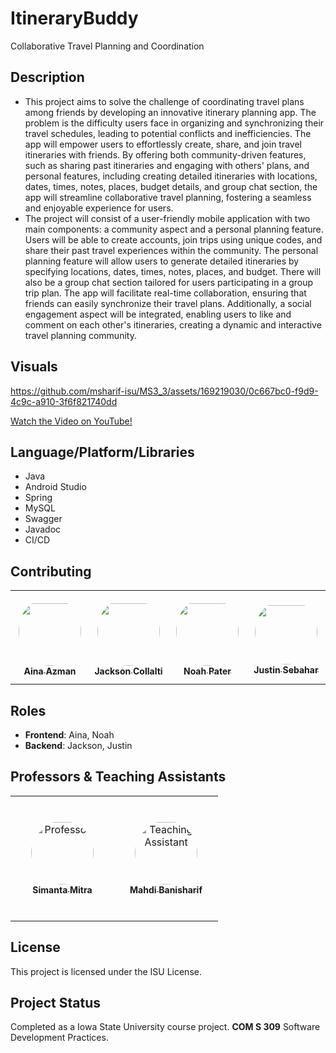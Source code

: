 # ItineraryBuddy
Collaborative Travel Planning and Coordination

## Description
- This project aims to solve the challenge of coordinating travel plans among friends by developing an innovative itinerary planning app. The problem is the difficulty users face in organizing and synchronizing their travel schedules, leading to potential conflicts and inefficiencies. The app will empower users to effortlessly create, share, and join travel itineraries with friends. By offering both community-driven features, such as sharing past itineraries and engaging with others' plans, and personal features, including creating detailed itineraries with locations, dates, times, notes, places, budget details, and group chat section, the app will streamline collaborative travel planning, fostering a seamless and enjoyable experience for users.
- The project will consist of a user-friendly mobile application with two main components: a community aspect and a personal planning feature. Users will be able to create accounts, join trips using unique codes, and share their past travel experiences within the community. The personal planning feature will allow users to generate detailed itineraries by specifying locations, dates, times, notes, places, and budget. There will also be a group chat section tailored for users participating in a group trip plan. The app will facilitate real-time collaboration, ensuring that friends can easily synchronize their travel plans. Additionally, a social engagement aspect will be integrated, enabling users to like and comment on each other's itineraries, creating a dynamic and interactive travel planning community.

## Visuals 


https://github.com/msharif-isu/MS3_3/assets/169219030/0c667bc0-f9d9-4c9c-a910-3f6f821740dd


<a href="https://www.youtube.com/watch?v=2b4n78Wf8vg&list=PL6BdlkdKLEB9h28E61p7hHIJW62bzfRjM&index=10" target="_blank">Watch the Video on YouTube!</a>


## Language/Platform/Libraries
- Java
- Android Studio
- Spring
- MySQL
- Swagger
- Javadoc
- CI/CD

## Contributing

<table>
<tr>
    <td align="center" style="word-wrap: break-word; width: 150px; height: 150px">
        <a href="#">
          <img src="https://github.com/msharif-isu/MS3_3/assets/169219030/06a22f3a-ec9c-49b7-aec8-147d7f8c3dcc" width="100" style="border-radius:50%; align-items:center; justify-content:center; overflow:hidden; padding-top:10px" alt=""/>
          <br />
          <sub style="font-size:14px"><b>Aina Azman</b></sub>
        </a>
    </td>
    <td align="center" style="word-wrap: break-word; width: 150px; height: 150px">
        <a href="https://github.com/Co11o">
          <img src="https://github.com/msharif-isu/MS3_3/assets/169219030/0bff7253-bb4b-4821-adc9-13d1059826b2" width="100" style="border-radius:50%; align-items:center; justify-content:center; overflow:hidden; padding-top:10px" alt=""/>
          <br />
          <sub style="font-size:14px"><b>Jackson Collalti</b></sub>
        </a>
    </td>
    <td align="center" style="word-wrap: break-word; width: 150px; height: 150px">
        <a href="#">
          <img src="https://github.com/msharif-isu/MS3_3/assets/169219030/27c5494a-3f92-4baf-96cb-d33fa58610bd" width="100" style="border-radius:50%; align-items:center; justify-content:center; overflow:hidden; padding-top:10px" alt=""/>
          <br />
          <sub style="font-size:14px"><b>Noah Pater</b></sub>
        </a>
    </td>
    <td align="center" style="word-wrap: break-word; width: 150px; height: 150px">
        <a href="https://github.com/JSeb14">
          <img src="https://github.com/msharif-isu/MS3_3/assets/169219030/36457207-cfd2-4fc1-a9d4-aa84e3d975b4" width="100" height="95" style="border-radius:50%; align-items:center; justify-content:center; overflow:hidden; padding-top:10px" alt=""/>
          <sub style="font-size:14px"><b>Justin Sebahar</b></sub>
        </a>
    </td>
</tr>
</table>

## Roles
- **Frontend**: Aina, Noah
- **Backend**: Jackson, Justin
  
## Professors & Teaching Assistants

<table>
<tr>
    <td align="center" style="word-wrap: break-word; width: 150px; height: 200px">
        <a href="https://www.cs.iastate.edu/smitra">
          <img src="https://www.cs.iastate.edu/files/styles/people_thumb/public/people/profilepictures/dsc_0069.jpg" width="100" height="100" style="border-radius:50%; align-items:center; justify-content:center; overflow:hidden; padding-top:2px" alt="Professor"/>
          <br />
          <sub style="font-size:14px"><b>Simanta Mitra</b></sub>
        </a>
    </td>
    <td align="center" style="word-wrap: break-word; width: 150px; height: 200px">
        <a href="https://github.com/banisharifm">
          <img src="https://avatars.githubusercontent.com/u/41099498?v=4" width="100" height="100" style="border-radius:50%; align-items:center; justify-content:center; overflow:hidden; padding-top:2px" alt="Teaching Assistant"/>
          <br />
          <sub style="font-size:14px"><b>Mahdi Banisharif</b></sub>
        </a>
    </td>
</tr>
</table>


## License
This project is licensed under the ISU License.

## Project Status
Completed as a Iowa State University course project. **COM S 309** Software Development Practices.
